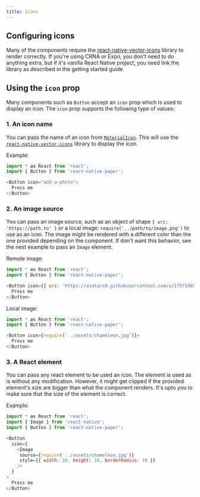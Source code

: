 ```yaml
---
title: Icons
---
```


## Configuring icons

Many of the components require the [react-native-vector-icons](https://github.com/oblador/react-native-vector-icons) library to render correctly. If you're using CRNA or Expo, you don't need to do anything extra, but if it's vanilla React Native project, you need link the library as described in the getting started guide.

## Using the `icon` prop

Many components such as `Button` accept an `icon` prop which is used to display an icon. The `icon` prop supports the following type of values:

### 1. An icon name

You can pass the name of an icon from [`MaterialIcon`](https://material.io/icons/). This will use the [`react-native-vector-icons`](https://github.com/oblador/react-native-vector-icons) library to display the icon.

Example:

```js
import * as React from 'react';
import { Button } from 'react-native-paper';

<Button icon="add-a-photo">
  Press me
</Button>
```

### 2. An image source

You can pass an image source, such as an object of shape `{ uri: 'https://path.to' }` or a local image: `require('../path/to/image.png')` to use as an icon. The image might be rendered with a different color than the one provided depending on the component. If don't want this behavior, see the next example to pass an `Image` element.

Remote image:

```js
import * as React from 'react';
import { Button } from 'react-native-paper';

<Button icon={{ uri: 'https://avatars0.githubusercontent.com/u/17571969?v=3&s=400' }}>
  Press me
</Button>
```

Local image:

```js
import * as React from 'react';
import { Button } from 'react-native-paper';

<Button icon={require('../assets/chameleon.jpg')}>
  Press me
</Button>
```

### 3. A React element

You can pass any react element to be used an icon. The element is used as is without any modification. However, it might get clipped if the provided element's size are bigger than what the component renders. It's upto you to make sure that the size of the element is correct.

Example:

```js
import * as React from 'react';
import { Image } from 'react-native';
import { Button } from 'react-native-paper';

<Button
  icon={
    <Image
     source={require('../assets/chameleon.jpg')}
     style={{ width: 16, height: 16, borderRadius: 10 }}
    />
  }
>
  Press me
</Button>
```
